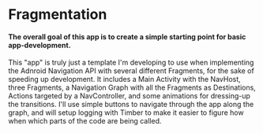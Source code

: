 # Fragmentation

#### The overall goal of this app is to create a simple starting point for basic app-development.

This "app" is truly just a template I'm developing to use when implementing the Adnroid Navigation API with several different Fragments, for the sake of speeding up development. It includes a Main Activity with the NavHost, three Fragments, a Navigation Graph with all the Fragments as Destinations, Actions targeted by a NavController, and some animations for dressing-up the transitions. I'll use simple buttons to navigate through the app along the graph, and will setup logging with Timber to make it easier to figure how when which parts of the code are being called.